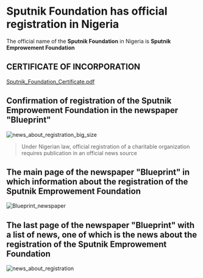 # Sputnik Foundation has official registration in Nigeria

The official name of the **Sputnik Foundation** in Nigeria is **Sputnik Emprowement Foundation**

## CERTIFICATE OF INCORPORATION

[Sputnik_Foundation_Certificate.pdf](https://github.com/Sputnik-Foundation/Nigeria/files/7918383/Sputnik_Foundation_Certificate.pdf)

## Confirmation of registration of the Sputnik Emprowement Foundation in the newspaper "Blueprint"

![news_about_registration_big_size](https://user-images.githubusercontent.com/38581319/142534536-504adef4-8ea4-4353-b95b-5d0e57bf18f8.jpg)

> Under Nigerian law, official registration of a charitable organization requires publication in an official news source

## The main page of the newspaper "Blueprint" in which information about the registration of the Sputnik Emprowement Foundation

![Blueprint_newspaper](https://user-images.githubusercontent.com/38581319/142537637-7ea26af4-9ec3-4955-8284-b4c601a0fc89.jpg)

## The last page of the newspaper "Blueprint" with a list of news, one of which is the news about the registration of the Sputnik Emprowement Foundation

![news_about_registration](https://user-images.githubusercontent.com/38581319/142542061-298b853b-bb45-4fff-8c48-5478050d2194.jpg)
